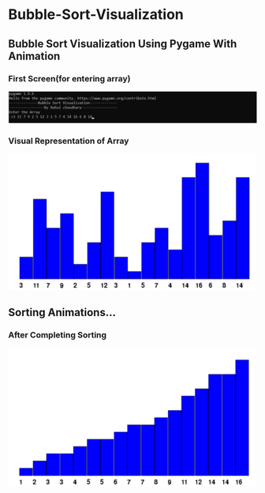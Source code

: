 # Bubble-Sort-Visualization
## Bubble Sort Visualization Using Pygame With Animation
### First Screen(for entering array)
![Screenshot](ss/1.png)
### Visual Representation of Array 
![Screenshot](ss/2.png)
## Sorting Animations...
### After Completing Sorting
![Screenshot](ss/3.png)


